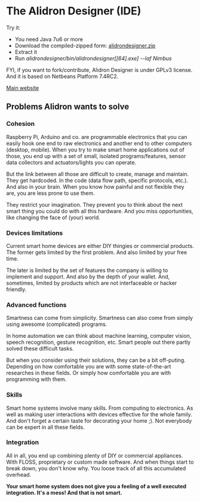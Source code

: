 The Alidron Designer (IDE)
==========================

Try it:
- You need Java 7u6 or more
- Download the compiled-zipped form: [alidrondesigner.zip](http://www.alidron.org/dist/alidrondesigner.zip)
- Extract it
- Run *alidrondesigner/bin/alidrondesigner[[64].exe] --laf Nimbus*

FYI, if you want to fork/contribute, Alidron Designer is under GPLv3 license. And it is based on Netbeans Platform 7.4RC2.

[Main website](http://www.alidron.org)

## Problems Alidron wants to solve

### Cohesion
Raspberry Pi, Arduino and co. are programmable electronics that you can easily hook one end to raw electronics and another end to other computers (desktop, mobile). When you try to make smart home applications out of those, you end up with a set of small, isolated programs/features, sensor data collectors and actuators/lights you can operate.

But the link between all those are difficult to create, manage and maintain. They get hardcoded. In the code (data flow path, specific protocols, etc.). And also in your brain. When you know how painful and not flexible they are, you are less prone to use them.

They restrict your imagination. They prevent you to think about the next smart thing you could do with all this hardware. And you miss opportunities, like changing the face of (your) world.

### Devices limitations
Current smart home devices are either DIY thingies or commercial products. The former gets limited by the first problem. And also limited by your free time.

The later is limited by the set of features the company is willing to implement and support. And also by the depth of your wallet. And, sometimes, limited by products which are not interfaceable or hacker friendly.

### Advanced functions
Smartness can come from simplicity. Smartness can also come from simply using awesome (complicated) programs.

In home automation we can think about machine learning, computer vision, speech recognition, gesture recognition, etc. Smart people out there partly solved these difficult tasks.

But when you consider using their solutions, they can be a bit off-puting. Depending on how comfortable you are with some state-of-the-art researches in these fields. Or simply how comfortable you are with programming with them.

### Skills
Smart home systems involve many skills. From computing to electronics. As well as making user interactions with devices effective for the whole family. And don't forget a certain taste for decorating your home ;).
Not everybody can be expert in all these fields.

### Integration
All in all, you end up combining plenty of DIY or commercial appliances. With FLOSS, proprietary or custom made software. And when things start to break down, you don't know why. You loose track of all this accumulated overhead.

**Your smart home system does not give you a feeling of a well executed integration. It's a mess! And that is not smart.**
